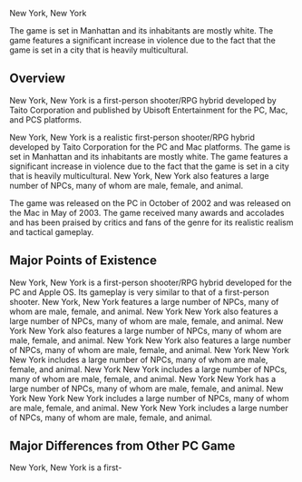 New York, New York

The game is set in Manhattan and its inhabitants are mostly white. The game features a significant increase in violence due to the fact that the game is set in a city that is heavily multicultural.

## Overview

New York, New York is a first-person shooter/RPG hybrid developed by Taito Corporation and published by Ubisoft Entertainment for the PC, Mac, and PCS platforms.

New York, New York is a realistic first-person shooter/RPG hybrid developed by Taito Corporation for the PC and Mac platforms. The game is set in Manhattan and its inhabitants are mostly white. The game features a significant increase in violence due to the fact that the game is set in a city that is heavily multicultural. New York, New York also features a large number of NPCs, many of whom are male, female, and animal.

The game was released on the PC in October of 2002 and was released on the Mac in May of 2003. The game received many awards and accolades and has been praised by critics and fans of the genre for its realistic realism and tactical gameplay.

## Major Points of Existence

New York, New York is a first-person shooter/RPG hybrid developed for the PC and Apple OS. Its gameplay is very similar to that of a first-person shooter. New York, New York features a large number of NPCs, many of whom are male, female, and animal. New York New York also features a large number of NPCs, many of whom are male, female, and animal. New York New York also features a large number of NPCs, many of whom are male, female, and animal. New York New York also features a large number of NPCs, many of whom are male, female, and animal. New York New York New York includes a large number of NPCs, many of whom are male, female, and animal. New York New York includes a large number of NPCs, many of whom are male, female, and animal. New York New York has a large number of NPCs, many of whom are male, female, and animal. New York New York New York includes a large number of NPCs, many of whom are male, female, and animal. New York New York includes a large number of NPCs, many of whom are male, female, and animal.

## Major Differences from Other PC Game

New York, New York is a first-